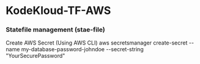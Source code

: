 # KodeKloud-TF-AWS



### Statefile management (stae-file)
Create AWS Secret (Using AWS CLI)
aws secretsmanager create-secret --name my-database-password-johndoe --secret-string "YourSecurePassword"

